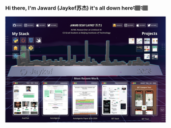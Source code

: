 ### Hi there, I'm Jaward (Jaykef苏杰) it's all down here👇🏽👇🏽

<img width="1600" alt="Screenshot 2023-09-06 at 10 03 48" src="profile_cover.png">


<!--
**Jaykef/Jaykef** is a ✨ _special_ ✨ repository because its `README.md` (this file) appears on your GitHub profile.

Here are some ideas to get you started:

- 🔭 I’m currently working on ...
- 🌱 I’m currently learning ...
- 👯 I’m looking to collaborate on ...
- 🤔 I’m looking for help with ...
- 💬 Ask me about ...
- 📫 How to reach me: ...
- 😄 Pronouns: ...
- ⚡ Fun fact: ...
-->
